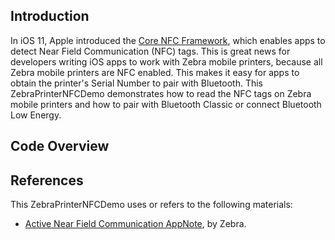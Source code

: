 ## Introduction
In iOS 11, Apple introduced the [Core NFC Framework](https://developer.apple.com/documentation/corenfc?language=objc), which enables apps to detect Near Field Communication (NFC) tags. This is great news for developers writing iOS apps to work with Zebra mobile printers, because all Zebra mobile printers are NFC enabled. This makes it easy for apps to obtain the printer's Serial Number to pair with Bluetooth. This ZebraPrinterNFCDemo demonstrates how to read the NFC tags on Zebra mobile printers and how to pair with Bluetooth Classic or connect Bluetooth Low Energy.

## Code Overview













## References
This ZebraPrinterNFCDemo uses or refers to the following materials:
* [Active Near Field Communication AppNote](https://www.zebra.com/content/dam/zebra/software/en/application-notes/AppNote-Active_NFC-v5.pdf), by Zebra.

